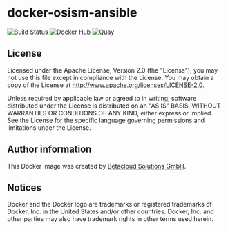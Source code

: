 # docker-osism-ansible

[![Build Status](https://travis-ci.org/osism/docker-osism-ansible.svg?branch=master)](https://travis-ci.org/osism/docker-osism-ansible)
[![Docker Hub](https://img.shields.io/badge/Docker%20Hub-osism%2Fosism--ansible-blue.svg)](https://hub.docker.com/r/osism/osism-ansible/)
[![Quay](https://img.shields.io/badge/Quay-osism%2Fosism--ansible-blue.svg)](https://quay.io/repository/osism/osism-ansible)

License
-------

Licensed under the Apache License, Version 2.0 (the "License");
you may not use this file except in compliance with the License.
You may obtain a copy of the License at http://www.apache.org/licenses/LICENSE-2.0.

Unless required by applicable law or agreed to in writing, software
distributed under the License is distributed on an "AS IS" BASIS,
WITHOUT WARRANTIES OR CONDITIONS OF ANY KIND, either express or implied.
See the License for the specific language governing permissions and
limitations under the License.

Author information
------------------

This Docker image was created by [Betacloud Solutions GmbH](https://www.betacloud-solutions.de).

Notices
-------

Docker and the Docker logo are trademarks or registered trademarks of Docker, Inc. in the
United States and/or other countries. Docker, Inc. and other parties may also have trademark
rights in other terms used herein.
